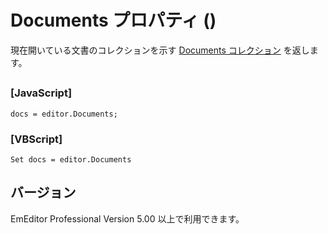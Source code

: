 # Documents プロパティ ()

現在開いている文書のコレクションを示す [Documents コレクション](../documents/index) を返します。

## 

### \[JavaScript\]

```
docs = editor.Documents;
```

### \[VBScript\]

```
Set docs = editor.Documents
```

## バージョン

EmEditor Professional Version 5.00 以上で利用できます。
